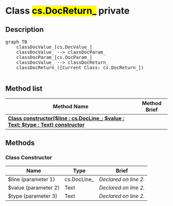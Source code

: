 <!DOCTYPE html>
<!---->
<html>
<header>
  <script src='https://cdn.jsdelivr.net/npm/mermaid/dist/mermaid.min.js'></script>
  <script src='https://cdn.jsdelivr.net/npm/marked/marked.min.js'></script>
  <link 
    href='https://cdn.jsdelivr.net/npm/bootstrap@5.0.0-beta2/dist/css/bootstrap.min.css'
    rel='stylesheet'
    integrity='sha384-BmbxuPwQa2lc/FVzBcNJ7UAyJxM6wuqIj61tLrc4wSX0szH/Ev+nYRRuWlolflfl'
    crossorigin='anonymous'
  >
  <script 
    src='https://cdn.jsdelivr.net/npm/bootstrap@5.0.0-beta2/dist/js/bootstrap.bundle.min.js'
    integrity='sha384-b5kHyXgcpbZJO/tY9Ul7kGkf1S0CWuKcCD38l8YkeH8z8QjE0GmW1gYU5S9FOnJ0'
    crossorigin='anonymous'
  ></script>
  <title>Class DocReturn_</title>
  <meta charset='ASCII' />
  <meta name='generator' value='4D Documentation' />
</header>
<body>
<div id='content' class='container'>

<h1>Class <mark>cs.DocReturn_</mark> <span class='badge bg-danger' data-bs-toggle='tooltip' title='To be use internally in a namespace' >private</span>
</h1>

<h2>Description</h2>

<pre class='mermaid'>
graph TB
    classDocValue_[cs.DocValue_]
    classDocValue_ --> classDocParam_
    classDocParam_[cs.DocParam_]
    classDocValue_ --> classDocReturn_
    classDocReturn_([Current Class: cs.DocReturn_])

</pre>



<h2>Method list</h2>

<table class='table-hover'>
  <thead>
  <tr>
  <th>Method Name</th>
  <th>Method Brief</th>
  </tr></thead>
  <tbody>
  <tr>
    <td class='table-success'>
<a href='#class-constructor'><strong>Class constructor($line : cs.DocLine_; $value : Text; $type : Text)<strong> <span class='badge bg-primary' data-bs-toggle='tooltip' title='Class Constructor' >constructor</span></a>
</td>
    <td class='table-success'>

</td>
  </tr>
</tbody>
</table>

<h2>Methods</h2>

<h3 id='class-constructor'><strong>Class Constructor</strong></h3>

<table class=''>
  <thead>
  <tr>
  <th>Name</th>
  <th>Type</th>
  <th>Brief</th>
  </tr></thead>
  <tbody>
  <tr>
    <td class='table-primary'>
$line (parameter 1)
</td>
    <td class='table-primary'>
cs.DocLine_
</td>
    <td class='table-primary'>
<em>Declared on line 2.</em>
</td>
  </tr>
  <tr>
    <td class='table-primary'>
$value (parameter 2)
</td>
    <td class='table-primary'>
Text
</td>
    <td class='table-primary'>
<em>Declared on line 2.</em>
</td>
  </tr>
  <tr>
    <td class='table-primary'>
$type (parameter 3)
</td>
    <td class='table-primary'>
Text
</td>
    <td class='table-primary'>
<em>Declared on line 2.</em>
</td>
  </tr>
</tbody>
</table>




</div>
  <script>
    document.getElementById('content').innerHTML =
    marked(document.getElementById('content').innerHTML);
    mermaid.initialize({startOnLoad:true});
    var nodes = document.querySelectorAll('#content table');
    var i;
    for (i=0; i< nodes.length; i++){
      nodes[i].className=nodes[i].className+' table'; 
    }
  </script>
</body>
</html>